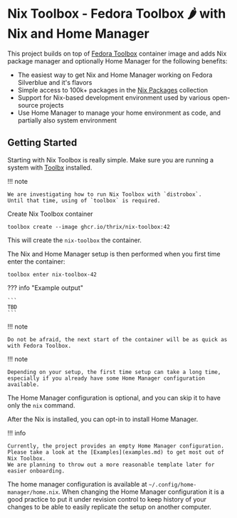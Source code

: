 # Nix Toolbox - Fedora Toolbox 🌶️ with Nix and Home Manager

This project builds on top of [Fedora Toolbox](https://docs.fedoraproject.org/en-US/fedora-silverblue/toolbox/) container image and adds Nix package manager and optionally Home Manager for the following benefits:

* The easiest way to get Nix and Home Manager working on Fedora Silverblue and it's flavors
* Simple access to 100k+ packages in the [Nix Packages](https://search.nixos.org/packages) collection
* Support for Nix-based development environment used by various open-source projects
* Use Home Manager to manage your home environment as code, and partially also system environment

## Getting Started

Starting with Nix Toolbox is really simple.
Make sure you are running a system with [Toolbx](https://containertoolbx.org/) installed.

!!! note

    We are investigating how to run Nix Toolbox with `distrobox`.
    Until that time, using of `toolbox` is required.

Create Nix Toolbox container

```shell
toolbox create --image ghcr.io/thrix/nix-toolbox:42
```

This will create the `nix-toolbox` the container.

The Nix and Home Manager setup is then performed when you first time enter the container:

```shell
toolbox enter nix-toolbox-42
```

??? info "Example output"

    ```
    TBD
    ```

!!! note

    Do not be afraid, the next start of the container will be as quick as with Fedora Toolbox.

!!! note

    Depending on your setup, the first time setup can take a long time, especially if you already have some Home Manager configuration available.

The Home Manager configuration is optional, and you can skip it to have only the `nix` command.

After the Nix is installed, you can opt-in to install Home Manager.

!!! info

    Currently, the project provides an empty Home Manager configuration.
    Please take a look at the [Examples](examples.md) to get most out of Nix Toolbox.
    We are planning to throw out a more reasonable template later for easier onboarding.

The home manager configuration is available at `~/.config/home-manager/home.nix`.
When changing the Home Manager configuration it is a good practice to put it under revision control to keep history of your changes to be able to easily replicate the setup on another computer.
